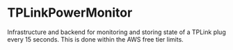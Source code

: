 # TPLinkPowerMonitor
Infrastructure and backend for monitoring and storing state of a TPLink plug every 15 seconds. This is done within the AWS free tier limits. 
